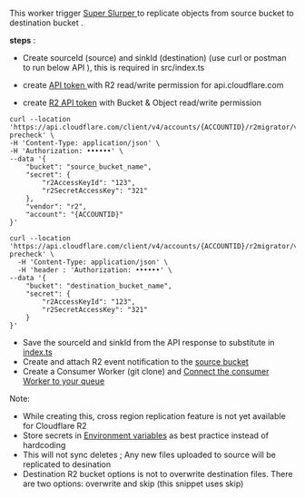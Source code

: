 This worker trigger [Super Slurper  ](https://developers.cloudflare.com/r2/data-migration/super-slurper/) to replicate objects from source bucket to destination bucket .


**steps** :
- Create sourceId (source) and sinkId (destination)  (use curl or postman to run below API ), this is required in src/index.ts 

- create [API token ](https://developers.cloudflare.com/fundamentals/api/get-started/create-token/)with R2 read/write permission for api.cloudflare.com

- create [R2 API token](https://developers.cloudflare.com/r2/api/s3/tokens/) with Bucket & Object read/write permission

``` 
curl --location 'https://api.cloudflare.com/client/v4/accounts/{ACCOUNTID}/r2migrator/v1/sources/connectivity-precheck' \
-H 'Content-Type: application/json' \
-H 'Authorization: ••••••' \
--data '{
    "bucket": "source_bucket_name",
    "secret": {
        "r2AccessKeyId": "123",
        "r2SecretAccessKey": "321"
    },
    "vendor": "r2",
    "account": "{ACCOUNTID}"
}'
```

```
curl --location 'https://api.cloudflare.com/client/v4/accounts/{ACCOUNTID}/r2migrator/v1/sinks/connectivity-precheck' \
  -H 'Content-Type: application/json' \
  -H 'header : 'Authorization: ••••••' \
--data '{
    "bucket": "destination_bucket_name",
    "secret": {
        "r2AccessKeyId": "123",
        "r2SecretAccessKey": "321"
    }
}'

```
- Save the sourceId and sinkId from the API response to substitute in [index.ts ](https://github.com/iamask/r2-consumer-migration/blob/master/src/index.ts)
- Create and attach R2 event notification to the [source bucket](https://developers.cloudflare.com/r2/buckets/event-notifications/) 
- Create a Consumer Worker (git clone) and [Connect the consumer Worker to your queue ](https://developers.cloudflare.com/queues/get-started/#connect-the-consumer-worker-to-your-queue)

Note: 
- While creating this, cross region replication feature is not yet available for Cloudflare R2
- Store secrets in [Environment variables](https://developers.cloudflare.com/workers/configuration/environment-variables/#add-environment-variables-via-wrangler) as best practice instead of hardcoding
- This will not sync deletes ; Any new files uploaded to source will be replicated to desination
- Destination R2 bucket options is not to overwrite destination files. There are two options: overwrite and skip (this snippet uses skip)

